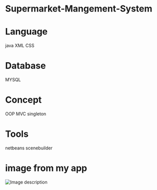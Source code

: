 # Supermarket-Mangement-System

# Language
java
XML
CSS

# Database
MYSQL

# Concept
OOP
MVC
singleton

# Tools
netbeans
scenebuilder

# image from my app
![Image description](https://drive.google.com/file/d/1VtArdQ3X4L_AF-6Q_-nWD1P0WJ1SloPN/view?usp=sharing)
